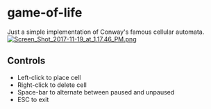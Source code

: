 # game-of-life
Just a simple implementation of Conway's famous cellular automata.<br>
[![Screen_Shot_2017-11-19_at_1.17.46_PM.png](https://s7.postimg.org/chqau6uwr/Screen_Shot_2017-11-19_at_1.17.46_PM.png)](https://postimg.org/image/wcccgba47/)

## Controls
* Left-click to place cell
* Right-click to delete cell
* Space-bar to alternate between paused and unpaused
* ESC to exit
